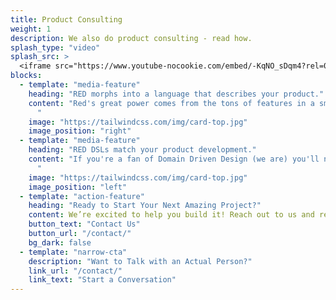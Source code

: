 ```yaml
---
title: Product Consulting
weight: 1
description: We also do product consulting - read how.
splash_type: "video"
splash_src: >
  <iframe src="https://www.youtube-nocookie.com/embed/-KqNO_sDqm4?rel=0" frameborder="0" allow="autoplay; encrypted-media" allowfullscreen></iframe>
blocks:
  - template: "media-feature"
    heading: "RED morphs into a language that describes your product."
    content: "Red's great power comes from the tons of features in a small executable **and** the ability to easily create DSLs using it's built-in `parse` function. So Red as a language morphs into your domain area, for example [ sell 10 shares AXG when price exceeds 42 dollars]. By allowing you to create DSLs and workflows quickly, Red helps getting better software as your product is expressed in your domain - you'll spot differences immediately.
      "
    image: "https://tailwindcss.com/img/card-top.jpg"
    image_position: "right"
  - template: "media-feature"
    heading: "RED DSLs match your product development."
    content: "If you're a fan of Domain Driven Design (we are) you'll notice that the DSLs you create matchthe domain vocabulary. This creates no room for misiniterpretation and allows stakeholders and developers to speak the same language - the DSL.
      "
    image: "https://tailwindcss.com/img/card-top.jpg"
    image_position: "left"
  - template: "action-feature"
    heading: "Ready to Start Your Next Amazing Project?"
    content: We’re excited to help you build it! Reach out to us and request a proposal from our team.
    button_text: "Contact Us"
    button_url: "/contact/"
    bg_dark: false
  - template: "narrow-cta"
    description: "Want to Talk with an Actual Person?"
    link_url: "/contact/"
    link_text: "Start a Conversation"
---
```

